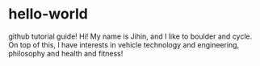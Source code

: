 # hello-world
github tutorial guide!
Hi! My name is Jihin, and I like to boulder and cycle. On top of this, I have interests in vehicle technology and engineering, philosophy and health and fitness!
